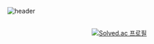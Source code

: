 ![header](https://capsule-render.vercel.app/api?type=rect&color=auto&height=150&section=header&text=Welcome!!&fontSize=50)
<br>
<br>
<div align="center";
  ![Anurag's GitHub stats](https://github-readme-stats.vercel.app/api?username=asdf4503&show_icons=true&theme=radical)
  <br>
  
  [![Solved.ac
  프로필](http://mazassumnida.wtf/api/v2/generate_badge?boj=asdf4503)](https://solved.ac/asdf4503)
</div>
